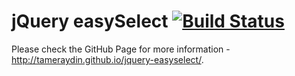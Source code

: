 jQuery easySelect [![Build Status](https://secure.travis-ci.org/tameraydin/jquery-easyselect.png?branch=master)](https://travis-ci.org/tameraydin/jquery-easyselect)
=================

Please check the GitHub Page for more information - http://tameraydin.github.io/jquery-easyselect/.
